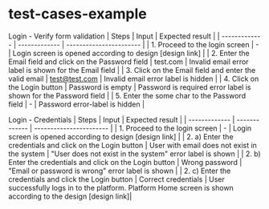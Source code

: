 # test-cases-example

Login - Verify form validation
| Steps         | Input         | Expected result         |
| ------------- | ------------- | ----------------------- |
| 1. Proceed to the login screen  | - | Login screen is opened according to design [design link] |
| 2. Enter the Email field and click on the Password field  | test.com  | Invalid email error label is shown for the Email field |
| 3. Click on the Email field and enter the valid email | test@test.com | Invalid email error label is hidden |
| 4. Click on the Login button | Password is empty | Password is required error label is shown for the Password field |
| 5. Enter the some char to the Password field | - | Password error-label is hidden |

Login - Credentials
| Steps         | Input         | Expected result         |
| ------------- | ------------- | ----------------------- |
| 1. Proceed to the login screen  | - | Login screen is opened according to design [design link] |
| 2. a) Enter the credentials and click on the Login button | User with email does not exist in the system | "User does not exist in the system" error label is shown |
| 2. b) Enter the credentials and click on the Login button | Wrong password | "Email or password is wrong" error label is shown |
| 2. с) Enter the credentials and click the Login button | Correct credentials | User successfully logs in to the platform. Platform Home screen is shown according to the design [design link]|
